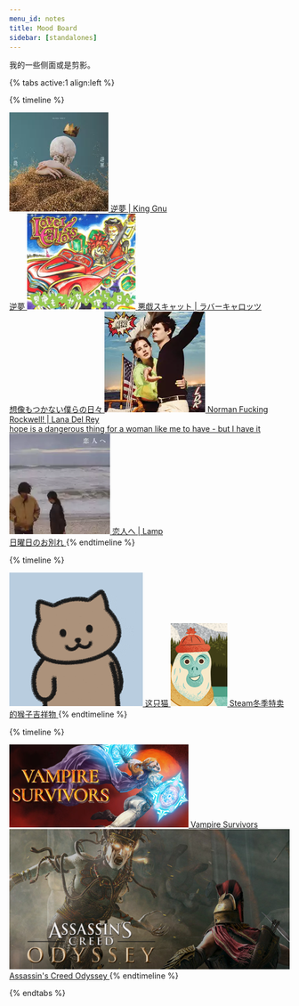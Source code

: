 ```yaml
---
menu_id: notes
title: Mood Board
sidebar: [standalones]
---
```


我的一些侧面或是剪影。

{% tabs active:1 align:left %}

<!-- tab Music -->

{% timeline %}
<!-- node 02.04.22 -->
<a class="moodboard-link" href="https://music.163.com/song?id=1903635253">
<img class="moodboard-img" src="moodboard/Sakayume.png">
逆夢 | King Gnu
<br>
逆夢
</a>
<!-- node 12.02.22 -->
<a class="moodboard-link" href="https://music.line.me/webapp/track/mt00000000000f7f42">
<img class="moodboard-img" src="moodboard/LoverCallots.png">
悪戯スキャット | ラバーキャロッツ
<br>
想像もつかない僕らの日々
</a>
<!-- node 13.12.21 -->
<a class="moodboard-link" href="http://music.163.com/song?id=1387549446">
<img class="moodboard-img" src="moodboard/Norman.png">
Norman Fucking Rockwell! | Lana Del Rey
<br>
hope is a dangerous thing for a woman like me to have - but I have it
</a>
<!-- node 10.11.21 -->
<a class="moodboard-link" href="http://music.163.com/song?id=25723365">
<img class="moodboard-img" src="moodboard/ForLovers.png">
恋人へ | Lamp
<br>
日曜日のお別れ
</a>
{% endtimeline %}

<!-- tab Sticker -->

{% timeline %}
<!-- node 30.03.22 -->
<a class="moodboard-link" href="moodboard/Sticker-DancingCat.gif" target="_blank">
<img class="moodboard-img portrait" src="moodboard/Sticker-DancingCat.gif">
这只猫
</a>
<!-- node 23.12.21 -->
<a class="moodboard-link" href="moodboard/Sticker-IceMonkey.png" target="_blank">
<img class="moodboard-img portrait" src="moodboard/Sticker-IceMonkey.png">
Steam冬季特卖的猴子吉祥物
</a>
{% endtimeline %}

<!-- tab Game -->
{% timeline %}
<!-- node 08.02.22 -->
<a class="moodboard-link" href="https://store.steampowered.com/app/1794680" target="_blank">
<img class="moodboard-img landscape" src="moodboard/VSurvivors.png">
Vampire Survivors
</a>
<!-- node 19.12.21 -->
<a class="moodboard-link" href="https://store.steampowered.com/app/812140" target="_blank">
<img class="moodboard-img landscape" src="moodboard/Game-ACOd.png">
Assassin's Creed Odyssey
</a>
{% endtimeline %}

{% endtabs %}